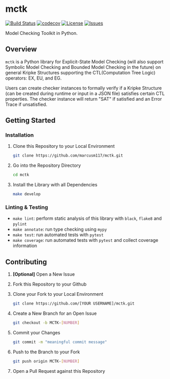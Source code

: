 # mctk

[![Build Status](https://github.com/marcusm117/mctk/workflows/Build%20Status/badge.svg?branch=dev)](https://github.com/marcusm117/mctk/actions?query=workflow%3A%22Build+Status%22) [![codecov](https://codecov.io/gh/marcusm117/mctk/branch/dev/graph/badge.svg)](https://codecov.io/gh/marcusm117/mctk) [![License](https://img.shields.io/badge/License-Apache_2.0-green)](https://github.com/marcusm117/mctk/blob/dev/LICENSE) [![Issues](https://img.shields.io/github/issues/marcusm117/FV_mctk?color=red&label=Issues)](https://github.com/marcusm117/mctk/issues)

Model Checking Toolkit in Python.

## Overview

`mctk` is a Python library for Explicit-State Model Checking (will also support Symbolic Model Checking and Bounded Model Checking in the future) on general Kripke Structures supporting the CTL(Computation Tree Logic) operators: EX, EU, and EG.

Users can create checker instances to formally verify if a Kripke Structure (can be created during runtime or input in a JSON file) satisfies certain CTL properties. The checker instance will return "SAT" if satisfied and an Error Trace if unsatisfied.

## Getting Started

### Installation

1. Clone this Repository to your Local Environment

   ``` bash
   git clone https://github.com/marcusm117/mctk.git
   ```

2. Go into the Repository Directory

   ``` bash
   cd mctk
   ```

3. Install the Library with all Dependencies

   ``` bash
   make develop
   ```

### Linting & Testing

- `make lint`: perform static analysis of this library with `black`, `flake8` and `pylint`
- `make annotate`: run type checking using `mypy`
- `make test`: run automated tests with `pytest`
- `make coverage`: run automated tests with `pytest` and collect coverage information

## Contributing

1. **[Optional]** Open a New Issue
2. Fork this Repository to your Github
3. Clone your Fork to your Local Environment

   ```bash
   git clone https://github.com/[YOUR USERNAME]/mctk.git
   ```

4. Create a New Branch for an Open Issue

   ```bash
   git checkout -b MCTK-[NUMBER]
   ```

5. Commit your Changes

   ```bash
   git commit -m "meaningful commit message"
   ```

6. Push to the Branch to your Fork

   ```bash
   git push origin MCTK-[NUMBER]
   ```

7. Open a Pull Request against this Repository
